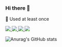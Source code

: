 ### Hi there 👋

<!--
**ChaSeongYeon/ChaSeongYeon** is a ✨ _special_ ✨ repository because its `README.md` (this file) appears on your GitHub profile.

Here are some ideas to get you started:

- 🔭 I’m currently working on ...
- 🌱 I’m currently learning ...
- 👯 I’m looking to collaborate on ...
- 🤔 I’m looking for help with ...
- 💬 Ask me about ...
- 📫 How to reach me: ...
- 😄 Pronouns: ...
- ⚡ Fun fact: ...
-->
🍅 Used at least once

<a href="https://profile.intra.42.fr/" target="_blank"><img src="https://img.shields.io/badge/42Seoul-000000?style=flat-square&logo=42&logoColor=white"/> <img src="https://img.shields.io/badge/C-A8B9CC?style=flat-square&logo=C&logoColor=white"/> <img src="https://img.shields.io/badge/C++-00599C?style=flat-square&logo=C++&logoColor=white"/> <img src="https://img.shields.io/badge/Python-3776AB?style=flat-square&logo=Python&logoColor=white"/></a>

![Anurag's GitHub stats](https://github-readme-stats.vercel.app/api?username=ChaSeongYeon&show_icons=vue&theme=vue)
